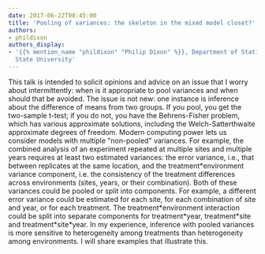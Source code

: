 ```yaml
---
date: 2017-06-22T08:45:00
title: 'Pooling of variances: the skeleton in the mixed model closet?'
authors:
- phildixon
authors_display:
- '{{% mention_name "phildixon" "Philip Dixon" %}}, Department of Statistics, Iowa
  State University'
---
```

This talk is intended to solicit opinions and advice on an issue that I worry about intermittently: when is it appropriate to pool variances and when should that be avoided. The issue is not new: one instance is inference about the difference of means from two groups. If you pool, you get the two-sample t-test; if you do not, you have the Behrens-Fisher problem, which has various approximate solutions, including the Welch-Satterthwaite approximate degrees of freedom. Modern computing power lets us consider models with multiple "non-pooled" variances. For example, the combined analysis of an experiment repeated at multiple sites and multiple years requires at least two estimated variances: the error variance, i.e., that between replicates at the same location, and the treatment\*environment variance component, i.e. the consistency of the treatment differences across environments (sites, years, or their combination). Both of these variances could be pooled or split into components. For example, a different error variance could be estimated for each site, for each combination of site and year, or for each treatment. The treatment\*environment interaction could be split into separate components for treatment\*year, treatment\*site and treatment\*site\*year. In my experience, inference with pooled variances is more sensitive to heterogeneity among treatments than heterogeneity among environments. I will share examples that illustrate this.

